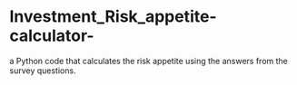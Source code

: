 # Investment_Risk_appetite-calculator-
a Python code that calculates the risk appetite using the answers from the survey questions.
